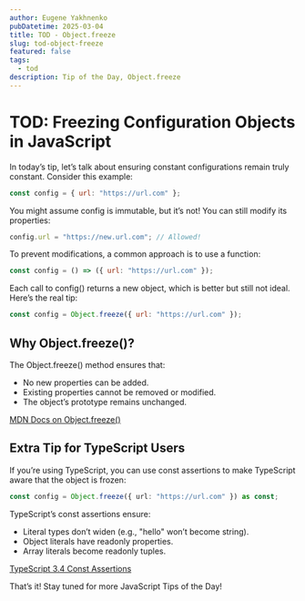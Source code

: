 ```yaml
---
author: Eugene Yakhnenko
pubDatetime: 2025-03-04
title: TOD - Object.freeze
slug: tod-object-freeze
featured: false
tags:
  - tod
description: Tip of the Day, Object.freeze
---
```


# TOD: Freezing Configuration Objects in JavaScript

In today’s tip, let’s talk about ensuring constant configurations remain truly constant. Consider this example:

```javascript
const config = { url: "https://url.com" };
```

You might assume config is immutable, but it’s not! You can still modify its properties:

```javascript
config.url = "https://new.url.com"; // Allowed!
```

To prevent modifications, a common approach is to use a function:

```javascript
const config = () => ({ url: "https://url.com" });
```

Each call to config() returns a new object, which is better but still not ideal. Here’s the real tip:

```javascript
const config = Object.freeze({ url: "https://url.com" });
```

## Why Object.freeze()?

The Object.freeze() method ensures that:
- No new properties can be added.
- Existing properties cannot be removed or modified.
- The object’s prototype remains unchanged.

[MDN Docs on Object.freeze()](https://developer.mozilla.org/en-US/docs/Web/JavaScript/Reference/Global_Objects/Object/freeze)

## Extra Tip for TypeScript Users

If you’re using TypeScript, you can use const assertions to make TypeScript aware that the object is frozen:

```typescript
const config = Object.freeze({ url: "https://url.com" }) as const;
```

TypeScript’s const assertions ensure:

- Literal types don’t widen (e.g., "hello" won’t become string).
- Object literals have readonly properties.
- Array literals become readonly tuples.

[TypeScript 3.4 Const Assertions](https://www.typescriptlang.org/docs/handbook/release-notes/typescript-3-4.html#const-assertions)

That’s it! Stay tuned for more JavaScript Tips of the Day!